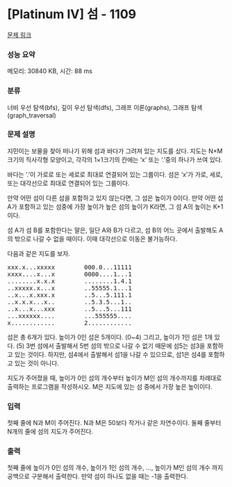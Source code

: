 # [Platinum IV] 섬 - 1109 

[문제 링크](https://www.acmicpc.net/problem/1109) 

### 성능 요약

메모리: 30840 KB, 시간: 88 ms

### 분류

너비 우선 탐색(bfs), 깊이 우선 탐색(dfs), 그래프 이론(graphs), 그래프 탐색(graph_traversal)

### 문제 설명

<p>지민이는 보물을 찾아 떠나기 위해 섬과 바다가 그려져 있는 지도를 샀다. 지도는 N×M 크기의 직사각형 모양이고, 각각의 1×1크기의 칸에는 ‘x’ 또는 ‘.’중의 하나가 쓰여 있다.</p>

<p>바다는 ‘.’이 가로로 또는 세로로 최대로 연결되어 있는 그룹이다. 섬은 ‘x’가 가로, 세로, 또는 대각선으로 최대로 연결되어 있는 그룹이다.</p>

<p>만약 어떤 섬이 다른 섬을 포함하고 있지 않는다면, 그 섬은 높이가 0이다. 만약 어떤 섬A가 포함하고 있는 섬중에 가장 높이가 높은 섬의 높이가 K라면, 그 섬 A의 높이는 K+1이다.</p>

<p>섬 A가 섬 B를 포함한다는 말은, 일단 A와 B가 다르고, 섬 B의 어느 곳에서 출발해도 A의 밖으로 나갈 수 없을 때이다. 이때 대각선으로 이동은 불가능하다.</p>

<p>다음과 같은 지도를 보자.</p>

<pre>xxx.x...xxxxx        000.0...11111
xxxx....x...x        0000....1...1
........x.x.x        ........1.4.1
..xxxxx.x...x        ..55555.1...1
..x...x.xxx.x        ..5...5.111.1
..x.x.x...x..        ..5.3.5...1..
..x...x...xxx        ..5...5...111
...xxxxxx....        ...555555....
x............        2............</pre>

<p>섬은 총 6개가 있다. 높이가 0인 섬은 5개이다. (0~4) 그리고, 높이가 1인 섬은 1개 있다. (5) 3번 섬에서 출발해서 5번 섬의 밖으로 나갈 수 없기 때문에 섬5는 섬3을 포함하고 있는 것이다. 하지만, 섬4에서 출발해서 섬1을 나갈 수 있으므로, 섬1은 섬4를 포함하고 있는 것이 아니다.</p>

<p>지도가 주어졌을 때, 높이가 0인 섬의 개수부터 높이가 M인 섬의 개수까지를 차례대로 출력하는 프로그램을 작성하시오. M은 지도에 있는 섬 중에서 가장 높은 높이이다.</p>

### 입력 

 <p>첫째 줄에 N과 M이 주어진다. N과 M은 50보다 작거나 같은 자연수이다. 둘째 줄부터 N개의 줄에 섬의 지도가 주어진다.</p>

### 출력 

 <p>첫째 줄에 높이가 0인 섬의 개수, 높이가 1인 섬의 개수, …, 높이가 M인 섬의 개수 까지 공백으로 구분해서 출력한다. 만약 섬이 하나도 없을 때는 -1을 출력한다.</p>

